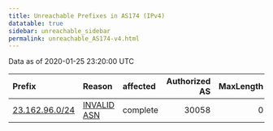 ```yaml
---
title: Unreachable Prefixes in AS174 (IPv4)
datatable: true
sidebar: unreachable_sidebar
permalink: unreachable_AS174-v4.html
---
```


Data as of 2020-01-25 23:20:00 UTC


<div class="datatable-begin"></div>

| Prefix                                                 | Reason                                                                                              | affected   |   Authorized AS |   MaxLength | Anchor                           |   unreachable /24s |
|:-------------------------------------------------------|:----------------------------------------------------------------------------------------------------|:-----------|----------------:|------------:|:---------------------------------|-------------------:|
| [23.162.96.0/24](https://stat.ripe.net/23.162.96.0/24) | [INVALID ASN](https://rpki-validator.ripe.net/announcement-preview?asn=AS174&prefix=23.162.96.0/24) | complete   |           30058 |           0 | [ARIN](unreachable_ARIN-v4.html) |                  1 |

<div class="datatable-end"></div>